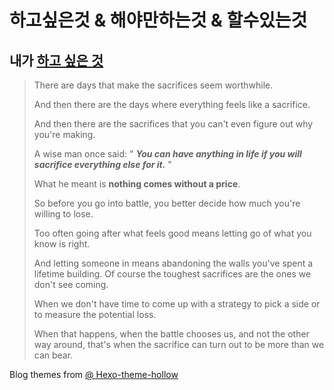 # 하고싶은것 & 해야만하는것 & 할수있는것
## 내가 [하고 싶은 것](https://isolated-singularity.github.io/)
> There are days that make the sacrifices seem worthwhile.
> 
> And then there are the days where everything feels like a sacrifice.
> 
> And then there are the sacrifices that you can't even figure out why you're making.
> 
> A wise man once said: " ***You can have anything in life if you will sacrifice
everything else for it.*** "
> 
> What he meant is **nothing comes without a price**.
> 
> So before you go into battle, you better decide how much you're willing to lose.
> 
> Too often going after what feels good means letting go of what you know is right.
> 
> And letting someone in means abandoning the walls you've spent a lifetime
building. Of course the toughest sacrifices are the ones we don't see coming.
> 
> When we don't have time to come up with a strategy to pick a side or to measure
the potential loss.
> 
> When that happens, when the battle chooses us, and not the other way around,
that's when the sacrifice can turn out to be more than we can bear.

Blog themes from [@ Hexo-theme-hollow](https://github.com/zchen9/hexo-theme-hollow)

